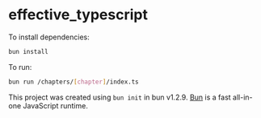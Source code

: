 # effective_typescript

To install dependencies:

```bash
bun install
```

To run:

```bash
bun run /chapters/[chapter]/index.ts
```

This project was created using `bun init` in bun v1.2.9. [Bun](https://bun.sh) is a fast all-in-one JavaScript runtime.
